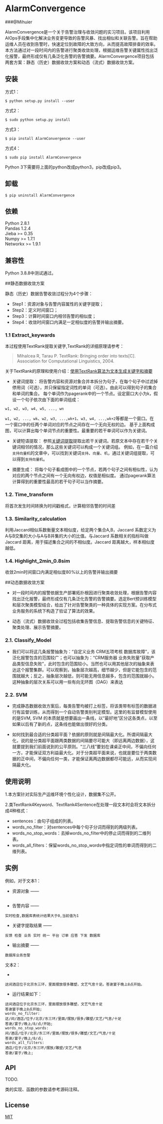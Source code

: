 # **AlarmConvergence**

###@Mihuier

AlarmConvergence是一个关于告警治理与收敛问题的实习项目。该项目利用AIOps手段集中化解决业务变更导致的告警风暴、找出相似和关联告警。旨在帮助运维人员在收到告警时，快速定位到故障的大致方向，从而提高故障排查的效率。本方法通过对一段时间内的告警进行聚类收敛处理，根据运维告警关键属性找出泛化报警，最终形成仅有几条泛化告警的告警摘要。AlarmConvergence项目包括两套方案：静态（历史）数据收敛方案和动态（流式）数据收敛方案。

## 安装

方式1：
```
$ python setup.py install --user
```

方式2：
```
$ sudo python setup.py install
```

方式3：
```
$ pip install AlarmConvergence --user
```

方式4：
```
$ sudo pip install AlarmConvergence
```

Python 3下需要将上面的python改成python3，pip改成pip3。


## 卸载
```plain
$ pip uninstall AlarmConvergence
```

## 依赖
Python 2.8.1                   
Pandas 1.2.4             
Jieba >= 0.35  
Numpy >= 1.7.1  
Networkx >= 1.9.1  

## 兼容性
Python 3.8.8中测试通过。


##静态数据收敛方案



静态（历史）数据告警收敛过程分为4个步骤：


- Step1：资源对象与告警内容属性的关键字提取；
- Step2：定义时间窗口；
- Step3：计算时间窗口内相邻告警的相似度； 
- Step4：收敛时间窗口内满足一定相似度的告警并输出摘要。

### 1.1 Extract\_keywards
本过程使用TextRank提取关键字,TextRank的详细原理请参考：

> Mihalcea R, Tarau P. TextRank: Bringing order into texts[C]. Association for Computational Linguistics, 2004.

关于TextRank的原理和使用介绍：[使用TextRank算法为文本生成关键字和摘要](https://www.letiantian.me/2014-12-01-text-rank/)

- 关键词提取：
将告警内容和资源对象合并本拆分为句子，在每个句子中过滤掉停用词（可选），并只保留指定词性的单词（可选）。由此可以得到句子的集合和单词的集合。
每个单词作为pagerank中的一个节点。设定窗口大小为k，假设一个句子依次由下面的单词组成：
```
w1, w2, w3, w4, w5, ..., wn
```
`w1, w2, ..., wk`、`w2, w3, ...,wk+1`、`w3, w4, ...,wk+2`等都是一个窗口。在一个窗口中的任两个单词对应的节点之间存在一个无向无权的边。
基于上面构成图，可以计算出每个单词节点的重要性。最重要的若干单词可以作为关键词。


* 关键短语提取：
参照[关键词提取](#关键词提取)提取出若干关键词。若原文本中存在若干个关键词相邻的情况，那么这些关键词可以构成一个关键词组。
例如，在一篇介绍`支持向量机`的文章中，可以找到关键词`支持`、`向量`、`机`，通过关键词组提取，可以得到`支持向量机`。

* 摘要生成：
将每个句子看成图中的一个节点，若两个句子之间有相似性，认为对应的两个节点之间有一个无向有权边，权值是相似度。
通过pagerank算法计算得到的重要性最高的若干句子可以当作摘要。


### 1.2. Time\_transform
将首次发生时间转换为时间戳格式，计算相邻告警的时间差

### 1.3. Similarity\_calculation
利用Jaccard相似系数衡量文本相似度，给定两个集合A,B，Jaccard 系数定义为A与B交集的大小与A与B并集的大小的比值。与Jaccard 系数相关的指标叫做Jaccard 距离，用于描述集合之间的不相似度。Jaccard 距离越大，样本相似度越低。

### 1.4. Highlight\_2min\_0.8sim
收敛2min时间窗口内满足相似度80%以上的告警并输出摘要

##动态数据收敛方案
- 对一段时间内的报警依据生产部署拓扑根因进行聚类收敛处理，根据告警内容找出泛化报警，最终形成仅有几条泛化告警的告警摘要。选定Bert预训练模型和层次聚类模型结合，给出了针对告警聚类的一种具体的实现方案。在分布式业务服务的系统下构造了验证了算法的效果。

- 动态（流式）数据收敛全过程包括收集告警信息、提取告警信息的关键特征、聚类处理、展示告警摘要。


### 2.1. Classify_Model
- 我们可以将这几条报警抽象为：“自定义业务 CRM五项考核 数据库故障”，该泛化报警包含的范围较广；也可以抽象为：“CRM服务器 业务失败量”获取产品类型信息失败”，此时包含的范围较小。当然也可以用其他层次的抽象来表达这个报警集群。可以观察到，抽象层次越高，细节越少，但是它能包含的范围就越大；反之，抽象层次越低，则可能无用信息越多，包含的范围就越小。这种抽象的层次关系可以用一些有向无环图（DAG）来表达


### 2.2. SVM
- 完成静态数据收敛方案后，每类告警均被打上标签，将该类带有标签的数据进行有监督训练，从而得到一个自动告警类别判定模型。这里的有监督模型使用的是SVM, SVM 的本质就是想要画出一条线，以“最好地”区分这各类点，以至如果以后有了新的点，这条线也能做出很好的分类。

- 如何找到最合适的分类超平面？依据的原则就是间隔最大化。所谓间隔最大化，说的是分类超平面跟两类数据的间隔要尽可能大（即远离两边数据），这就要提到我们前面说到的公平原则。“三八线”要划在课桌正中间，不偏向任何一方，才能保证双方利益最大化。对于分类超平面来说，也就是要位于两类数据的正中间，不偏向任何一类，才能保证离两边数据都尽可能远，从而实现间隔最大化。


## 使用说明
1.本方案针对实际生产运维环境个性化设计，数据集不公开。


2.类TextRank4Keyword、TextRank4Sentence在处理一段文本时会将文本拆分成4种格式：

* sentences：由句子组成的列表。
* words_no_filter：对sentences中每个句子分词而得到的两级列表。
* words_no_stop_words：去掉words_no_filter中的停止词而得到的二维列表。
* words_all_filters：保留words_no_stop_words中指定词性的单词而得到的二维列表。

## 实例
例如，对于文本1：

* 资源对象 ——
```自定义业务:【CRM五项考核】统一积分平台交易及时率—积分自有业务订单下发应答未反馈—T5000040-请立即手工反馈
```

* 告警内容 ——
```
实时检查,数据库表统计结果大于0,当前值为1
```

* 关键字提取结果 ——
```
反馈 检查 业务 实时 统一 平台 订单 应答 下发 数据库
```

* 输出摘要 ——
```
数据库业务告警
```

文本2：

* 
```
这间酒店位于北京东三环，里面摆放很多雕塑，文艺气息十足。答谢宴于晚上8点开始。
```

* 运行结果如下：
```plain sentences:
这间酒店位于北京东三环，里面摆放很多雕塑，文艺气息十足
答谢宴于晚上8点开始;
words_no_filter:
这/间/酒店/位于/北京/东三环/里面/摆放/很多/雕塑/文艺/气息/十足
答谢/宴于/晚上/8/点/开始;
words_no_stop_words:
间/酒店/位于/北京/东三环/里面/摆放/很多/雕塑/文艺/气息/十足
答谢/宴于/晚上/8/点;
words_all_filters:
酒店/位于/北京/东三环/摆放/雕塑/文艺/气息
答谢/宴于/晚上;

```


## API
TODO.

类的实现、函数的参数请参考源码注释。

## License
[MIT](./LICENSE)









